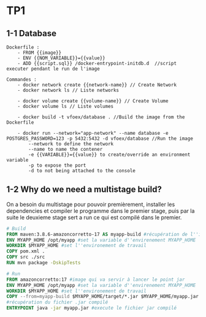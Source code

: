 # TP1

## 1-1 Database

```
Dockerfile :
    - FROM {{image}}
    - ENV {{NOM_VARIABLE}}={{value}}
    - ADD {{script.sql}} /docker-entrypoint-initdb.d  //script executer pendant le run de l'image

Commandes :
    - docker network create {{network-name}} // Create Network
    - docker network ls // Liste networks

    - docker volume create {{volume-name}} // Create Volume
    - docker volume ls // Liste volumes

    - docker build -t vfoex/database . //Build the image from the Dockerfile

    - docker run --network="app-network" --name database -e POSTGRES_PASSWORD=123 -p 5432:5432 -d vfoex/database //Run the image
        --network to define the network
        --name to name the contener
        -e {{VARIABLE}}={{value}} to create/override an environment variable
        -p to expose the port
        -d to not being attached to the console
```

## 1-2 Why do we need a multistage build?

On a besoin du multistage pour pouvoir premièrement, installer les dependencies et compiler le programme dans le premier stage, puis par la suite le deuxieme stage sert a run ce qui est compilé dans le premier. 

```Dockerfile
# Build
FROM maven:3.8.6-amazoncorretto-17 AS myapp-build #récupération de l''image java pour compile le projet avec maven
ENV MYAPP_HOME /opt/myapp #set la variable d''envirenement MYAPP_HOME 
WORKDIR $MYAPP_HOME #set l''environement de travail
COPY pom.xml .
COPY src ./src
RUN mvn package -DskipTests

# Run
FROM amazoncorretto:17 #image qui va servir à lancer le point jar
ENV MYAPP_HOME /opt/myapp #set la variable d''envirenement MYAPP_HOME 
WORKDIR $MYAPP_HOME #set l''environement de travail
COPY --from=myapp-build $MYAPP_HOME/target/*.jar $MYAPP_HOME/myapp.jar
#récupération du fichier .jar compilé
ENTRYPOINT java -jar myapp.jar #execute le fichier jar compilé
```
